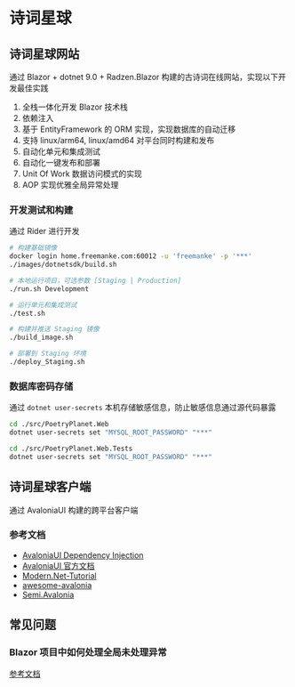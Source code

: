 # 诗词星球

## 诗词星球网站

通过 Blazor + dotnet 9.0 + Radzen.Blazor 构建的古诗词在线网站，实现以下开发最佳实践
1. 全栈一体化开发 Blazor 技术栈
2. 依赖注入
3. 基于 EntityFramework 的 ORM 实现，实现数据库的自动迁移
4. 支持 linux/arm64, linux/amd64 对平台同时构建和发布
5. 自动化单元和集成测试
6. 自动化一键发布和部署
7. Unit Of Work 数据访问模式的实现
8. AOP 实现优雅全局异常处理

### 开发测试和构建

通过 Rider 进行开发

```bash
# 构建基础镜像
docker login home.freemanke.com:60012 -u 'freemanke' -p '***'
./images/dotnetsdk/build.sh

# 本地运行项目，可选参数 [Staging | Production]
./run.sh Development 

# 运行单元和集成测试
./test.sh

# 构建并推送 Staging 镜像
./build_image.sh

# 部署到 Staging 环境
./deploy_Staging.sh
```

### 数据库密码存储

通过 `dotnet user-secrets` 本机存储敏感信息，防止敏感信息通过源代码暴露

```bash
cd ./src/PoetryPlanet.Web
dotnet user-secrets set "MYSQL_ROOT_PASSWORD" "***"

cd ./src/PoetryPlanet.Web.Tests
dotnet user-secrets set "MYSQL_ROOT_PASSWORD" "***"
```

## 诗词星球客户端

通过 AvaloniaUI 构建的跨平台客户端

### 参考文档
- [AvaloniaUI Dependency Injection](https://dev.to/ingvarx/avaloniaui-dependency-injection-4aka)
- [AvaloniaUI 官方文档](https://docs.avaloniaui.net/docs/next/get-started/get-started)
- [Modern.Net-Tutorial](https://github.com/mysteryx93/Modern.Net-Tutorial/blob/main/README.md)
- [awesome-avalonia](https://github.com/AvaloniaCommunity/awesome-avalonia)
- [Semi.Avalonia](https://github.com/irihitech/Semi.Avalonia)

## 常见问题

### Blazor 项目中如何处理全局未处理异常
[参考文档](https://www.telerik.com/blogs/work-unhandled-exceptions-gracefully-blazor-server-dotnet-6-error-boundaries)